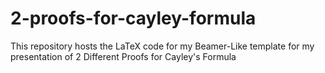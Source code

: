 # 2-proofs-for-cayley-formula
This repository hosts the LaTeX code for my Beamer-Like template for my presentation of 2 Different Proofs for Cayley's Formula
